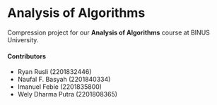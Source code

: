 # Analysis of Algorithms 

Compression project for our **Analysis of Algorithms** course at BINUS University.

#### Contributors
- Ryan Rusli (2201832446)
- Naufal F. Basyah (2201840334)
- Imanuel Febie (2201835800)
- Wely Dharma Putra (2201808365)


